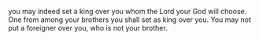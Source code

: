 you may indeed set a king over you whom the Lord your God will choose. One from among your brothers you shall set as king over you. You may not put a foreigner over you, who is not your brother.
